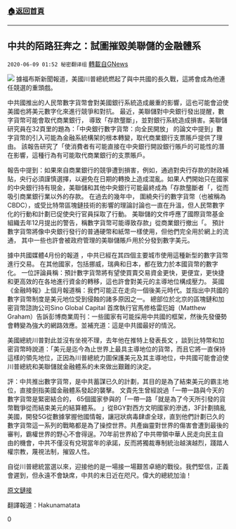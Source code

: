 ###  [:house:返回首頁](https://github.com/ourhimalayas/txt)
---

## 中共的陌路狂奔之：試圖摧毀美聯儲的金融體系
`2020-06-09 01:52 秘密翻译组` [轉載自GNews](https://gnews.org/zh-hant/227577/)

![](https://s3.amazonaws.com/gnews-media-offload/wp-content/uploads/2020/06/09014537/1-66.png)
據福布斯新聞報道，美國川普總統燃起了與中共國的長久戰，這將會成為他連任競選的重頭戲。

中共國推出的人民幣數字貨幣會對美國銀行系統造成嚴重的影響，這也可能會迫使美國也將美元數字化來進行競爭和對抗。 最近，美聯儲對中央銀行發出提醒，數字貨幣可能會取代商業銀行， 導致「存款壟斷」，並對銀行系統造成損害。美聯儲研究員在32頁里的題為：「中央銀行數字貨幣：向全民開放」 的論文中提到」數字貨幣的引入可能為金融系統構架的根本轉變，取代商業銀行支票賬戶提供了理由。 該報告研究了「使消費者有可能直接在中央銀行開設銀行賬戶的可能性的潛在影響，這種行為有可能取代商業銀行的支票賬戶。

報告中提到：如果來自商業銀行的競爭遭到損害，例如，通過對央行存款的財政補貼，央行必須謹慎選擇，以避免在日期的轉換上造成混亂。如果人們開始只在國家的中央銀行持有現金，美聯儲和其他中央銀行可能最終成為「存款壟斷者「，從而吸引商業銀行業以外的存款。 在過去的幾年中， 圍繞央行的數字貨幣（也被稱為CBDC），或受比特幣區塊鏈技術的影響的理論討論也一直在升溫，但人民幣數字化的行動和計劃已促使央行官員採取了行動。 美聯儲的文件呼應了國際貨幣基金組織去年12月提出的警告，稱數字貨幣可能導致存款」從商業銀行撤出「。 預計數字貨幣將像中央銀行發行的普通硬幣和紙幣一樣使用，但他們完全用於網上的流通， 其中一些也許會被政府管理的美聯儲賬戶用於分發到數字美元。

據中共國媒體4月份的報道 ，中共已經在其四個主要城市使用這種新型的數字貨幣進行交易。 在其他國家，包括挪威，瑞典和日本，都在致力於本國貨幣的數字化。 一位評論員稱：預計數字貨幣將有望使買賣交易資金更快，更便宜，更快捷和更高效的在各地進行資金的轉移，這也許會對美元的主導地位構成壓力。
英國《金融時報》上個月報道稱：我們可能正在走向一個後美元時代。並指出中共國的數字貨幣制度是美元地位受到侵蝕的諸多原因之一。 總部位於北京的區塊鏈和加密貨幣諮詢公司Sino Global Capital 首席執行官馬修格雷厄姆（Matthew Graham）告訴彭博商業周刊：一些國家有可能採用中共國的框架，然後先發優勢會轉變為強大的網路效應。並補充道：這是中共國最好的情況。

美國總統川普對此並沒有坐視不理，去年他在推特上發表長文 ，談到比特幣和加密貨幣時說道：「美元是迄今為止世界上最具主導地位的貨幣，而且它將一直保持這樣的領先地位，正因為川普總統力圖保護美元及其主導地位，中共國可能會迫使川普總統和美聯儲就金融體系的未來做出艱難的決定。

評：中共推出數字貨幣，是中共蓄謀已久的計劃，其目的是為了結束美元的霸主地位，直接劍指美國金融體系發起的襲擊。 文貴先生曾經說過「一帶一路與今天的數字貨幣是緊密結合的， 65個國家參與的「一帶一路「就是為了今天所引發的貨幣戰爭從而結束美元的結算體系。 」從BGY對西方文明國家的滲透，3F計劃搞亂美國，開發5G從數據掌握他國情報，讓冠狀病毒肆虐全球，直到他們計劃已久的數字貨幣這一系列的戰略都是為了操控世界。共產幽靈對世界的傷害會遭到最後的審判，霸權世界的野心不會得逞。70年前世界給了中共帶領中華人民走向民主自由的機會，中共不僅沒有兌現當年的承諾，反而將獨裁專制統治越演越烈，踐踏人權宗教，蔑視法制，摧毀人性。

自從川普總統當選以來，迎接他的是一場接一場艱苦卓絕的戰役。我們堅信，正義會遲到，但永遠不會缺席，中共的末日近在咫尺。偉大的總統加油！

[原文鏈接](https://www-forbes-com.cdn.ampproject.org/v/s/www.forbes.com/sites/billybambrough/2020/06/08/china-could-force-donald-trump-and-the-fed-to-destroy-the-us-banking-system/amp/?usqp=mq331AQFKAGwASA%3D&amp;amp_js_v=0.1#aoh=15916520111985&amp;referrer=https%3A%2F%2Fwww.google.com&amp;amp_tf=From%20%251%24s&amp;ampshare=https%3A%2F%2Fwww.forbes.com%2Fsites%2Fbillybambrough%2F2020%2F06%2F08%2Fchina-could-force-donald-trump-and-the-fed-to-destroy-the-us-banking-system%2F)

翻譯報道：Hakunamatata

0
